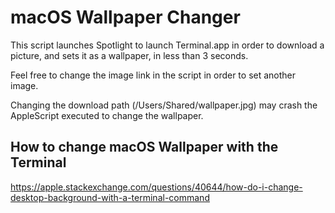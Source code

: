 # macOS Wallpaper Changer

This script launches Spotlight to launch Terminal.app in order to download a picture, and sets it as a wallpaper, in less than 3 seconds.

Feel free to change the image link in the script in order to set another image.

Changing the download path (/Users/Shared/wallpaper.jpg) may crash the AppleScript executed to change the wallpaper.

## How to change macOS Wallpaper with the Terminal

https://apple.stackexchange.com/questions/40644/how-do-i-change-desktop-background-with-a-terminal-command
